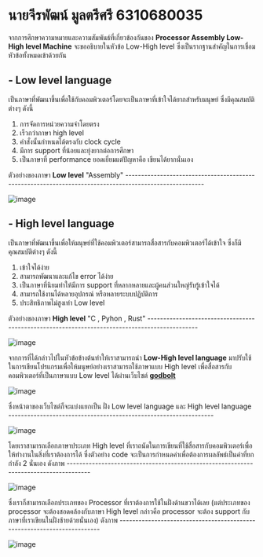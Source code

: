 # นายจีรพัฒน์ มูลตรีศรี 6310680035
จากการศึกษาความหมายและความสัมพันธ์ที่เกี่ยวข้องกันของ **Processor Assembly Low-High level Machine** จะขออธิบายในหัวข้อ Low-High level ซึ่งเป็นรากฐานสำคัญในการเชื่อมหัวข้อทั้งหมดเข้าด้วยกัน
## - Low level language
เป็นภาษาที่พัฒนาขึ้นเพื่อใช้กับคอมพิวเตอร์โดยจะเป็นภาษาที่เข้าใจได้ยากสำหรับมนุษย์ ซึ่งมีคุณสมบัติต่างๆ ดังนี้
1. การจัดการหน่วยความจำโดยตรง
2. เร็วกว่าภาษา high level
3. คำสั่งนั้นกำหนดได้ตรงกับ clock cycle
4. มีการ support ที่น้อยและยุ่งยากต่อการศึกษา
5. เป็นภาษาที่ performance ยอดเยี่ยมแต่ปัญหาคือ เขียนได้ยากนั่นเอง

ตัวอย่างของภาษา **Low level**  "Assembly" -------------------------------------------------------------------------------------------------------  

![image](https://user-images.githubusercontent.com/98943413/161441206-003c83c9-e18d-4f19-8e27-ac582b208cd1.png)

## - High level language
เป็นภาษาที่พัฒนาขึ้นเพื่อให้มนุษย์ที่ใช้คอมพิวเตอร์สามารถสื่อสารกับคอมพิวเตอร์ได้เข้าใจ ซึ่งก็มีคุณสมบัติต่างๆ ดังนี้
1. เข้าใจได้ง่าย
2. สามารถพัฒนาและแก้ไข error ได้ง่าย
3. เป็นภาษาที่นิยมทำให้มีการ support ที่หลากหลายและผู้คนส่วนใหญ่รับรู้เข้าใจได้
4. สามารถใช้งานได้หลายอุปกรณ์ หรือหลายระบบปฏิบัติการ
5. ประสิทธิภาพไม่สูงเท่า Low level

ตัวอย่างของภาษา **High level**  "C , Pyhon , Rust" ----------------------------------------------------------------------------------------------  

![image](https://user-images.githubusercontent.com/98943413/161442219-27ef733f-52c1-46f8-865d-1c389c4f3e81.png)

จากการที่ได้กล่าวไปในหัวข้อข้างต้นทำให้เราสามารถนำ **Low-High level language** มาปรับใช้ในการเขียนโปรแกรมเพื่อให้มนุษย์อย่างเราสามารถใช้ภาษาแบบ High level เพื่อสื่อสารกับคอมพิวเตอร์ที่เป็นภาษาแบบ Low level ได้ผ่านเว็บไซต์ **[godbolt](https://godbolt.org/)**  

![image](https://user-images.githubusercontent.com/98943413/161508667-4fe62d0b-7a16-4635-aa17-e6e4aa3e7981.png)

ซึ่งหน้าตาของเว็บไซต์ก็จะแบ่งแยกเป็น ฝั่ง Low level language และ High level language -----------------------------------------------------------------  

![image](https://user-images.githubusercontent.com/98943413/161510126-a99f606b-db6d-4aed-876c-125fa2c9a65e.png)

โดยเราสามารถเลือกภาษาประเภท High level ที่เราถนัดในการเขียนที่ใช้สื่อสารกับคอมพิวเตอร์เพื่อให้ทำงานในสิ่งที่เราต้องการได้ ซึ่งตัวอย่าง code จะเป็นการกำหนดค่าเพื่อต้องการผลลัพธ์เป็นค่าที่ยกกำลัง 2 นั่นเอง
ดังภาพ -------------------------------------------------------------------------------------  

![image](https://user-images.githubusercontent.com/98943413/161511344-41cf7a7f-15a9-4642-b9e0-bd6e2289ea3a.png)

ซึ่งเราก็สามารถเลือกประเภทของ Processor ที่เราต้องการใช้ในฝั่งด้านขวาได้เลย (แต่ประเภทของ processor จะต้องสอดคล้องกับภาษา High level กล่าวคือ processor จะต้อง support กับภาษาที่เราเขียนในฝั่งซ้ายด้วยนั่นเอง) ดังภาพ ------------------------------------------------------------------------  

![image](https://user-images.githubusercontent.com/98943413/161513250-bbd0471e-d3b9-4fb4-a438-f4886bdc2561.png)




